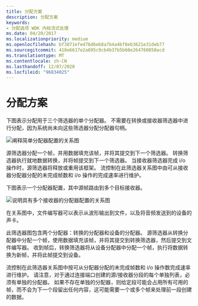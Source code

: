 ```yaml
---
title: 分配方案
description: 分配方案
keywords:
- 分配选项 WDK 内核流式处理
ms.date: 04/20/2017
ms.localizationpriority: medium
ms.openlocfilehash: bf3071efed76d6eb8a7b4a4bf8eb3621e31deb77
ms.sourcegitcommit: 418e6617e2a695c9cb4b37b5b60e264760858acd
ms.translationtype: MT
ms.contentlocale: zh-CN
ms.lasthandoff: 12/07/2020
ms.locfileid: "96834025"
---
```

# <a name="allocation-schemes"></a>分配方案





下图表示分配用于三个筛选器的单个分配器。 不需要在转换或接收器筛选器中进行分配，因为系统尚未向这些筛选器分配分配器句柄。

![阐释简单分配器配置的关系图](images/ksart-10.png)

源筛选器分配一个帧，并用数据填充该帧，并将其提交到下一个筛选器。 转换筛选器执行就地数据转换，并将帧提交到下一个筛选器。 当接收器筛选器完成 i/o 操作时，源筛选器将释放或重用该框架。 流控制在此筛选器关系图中由可从接收器分配器分配的未完成帧数和 i/o 操作的完成速率进行维护。

下图表示一个分配器配置，其中源帧路由到多个目标接收器。

![说明具有多个接收器的分配器配置的关系图](images/ksart-11.png)

在关系图中，文件编写器可以表示从波形输出到文件，以及将音频发送到的设备的声卡。

此筛选器图包含两个分配器：转换的分配器和设备的分配器。 源筛选器从转换分配器中分配一个帧，使用数据填充该帧，并将其提交到转换筛选器，然后提交到文件编写器。 收到帧后，转换筛选器将从设备分配器中分配一个帧，执行将数据转换为新帧，并将此帧提交到设备。

流控制在此筛选器关系图中按可从分配器分配的未完成帧数和 i/o 操作数完成速率进行维护。 请注意，对于通过连接端口创建的源/接收器分段的每个单独列表，必须有单独的分配器。 如果不存在单独的分配器，则给定段可能会占用所有可用的帧，而不会为下一个段留出任何内容，这可能需要一个或多个帧来处理前一段创建的数据。

 

 




